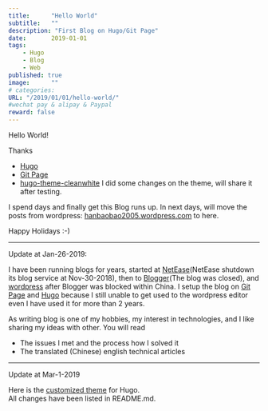```yaml
---
title:      "Hello World"
subtitle:   ""
description: "First Blog on Hugo/Git Page"
date:       2019-01-01
tags:
    - Hugo
    - Blog
    - Web
published: true
image:      ""
# categories:
URL: "/2019/01/01/hello-world/"
#wechat pay & alipay & Paypal
reward: false
---
```

Hello World!

Thanks

- [Hugo](https://gohugo.io/)
- [Git Page](https://pages.github.com/)
- [hugo-theme-cleanwhite](https://github.com/zhaohuabing/hugo-theme-cleanwhite)
    I did some changes on the theme, will share it after testing.

I spend days and finally get this Blog runs up. In next days, will move the posts from wordpress: [hanbaobao2005.wordpress.com](http://hanbaobao2005.wordpress.com) to here.

Happy Holidays :-)

<hr>

Update at Jan-26-2019:

I have been running blogs for years, started at [NetEase](https://blog.163.com/excellent_2008)(NetEase shutdown its blog service at Nov-30-2018), then to [Blogger](http://69444091.blogspot.com/)(The blog was closed), and [wordpress](http://hanbaobao2005.wordpress.com) after Blogger was blocked within China. I setup the blog on [Git Page](https://pages.github.com/) and [Hugo](https://gohugo.io/) because I still unable to get used to the wordpress editor even I have used it for more than 2 years.

As writing blog is one of my hobbies, my interest in technologies, and I like sharing my ideas with other. You will read

- The issues I met and the process how I solved it
- The translated (Chinese) english technical articles

<hr>

Update at Mar-1-2019

Here is the [customized theme](https://github.com/gainskills/hugo-theme-cleanwhite) for Hugo.<br>
All changes have been listed in README.md.
